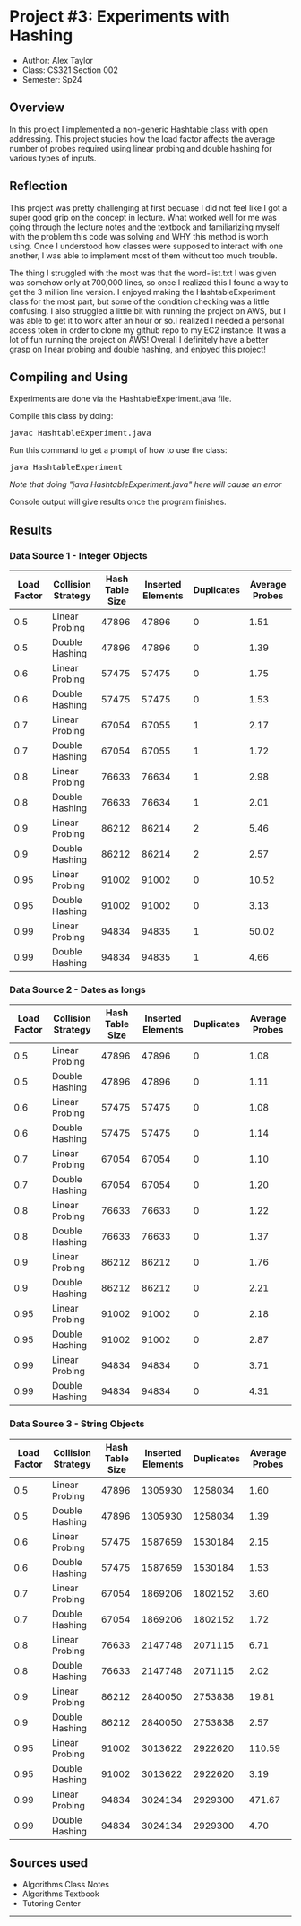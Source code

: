 # Project #3: Experiments with Hashing

* Author: Alex Taylor
* Class: CS321 Section 002
* Semester: Sp24


## Overview

In this project I implemented a non-generic Hashtable class with open addressing.
This project studies how the load factor affects the average number of probes 
required using linear probing and double hashing for various types of inputs.


## Reflection

This project was pretty challenging at first becuase I did not feel like
I got a super good grip on the concept in lecture. What worked well for
me was going through the lecture notes and the textbook and familiarizing
myself with the problem this code was solving and WHY this method is
worth using. Once I understood how classes were supposed to interact with
one another, I was able to implement most of them without too much trouble.

The thing I struggled with the most was that the word-list.txt I was given
was somehow only at 700,000 lines, so once I realized this I found a way to 
get the 3 million line version. I enjoyed making the HashtableExperiment class
for the most part, but some of the condition checking was a little confusing. 
I also struggled a little bit with running the project on AWS, but I was able
to get it to work after an hour or so.I realized I needed a personal access 
token in order to clone my github repo to my EC2 instance. It was a lot of fun
running the project on AWS! Overall I definitely have a better grasp on linear 
probing and double hashing, and enjoyed this project!

## Compiling and Using

Experiments are done via the HashtableExperiment.java file.

Compile this class by doing:

<pre>
javac HashtableExperiment.java
</pre>

Run this command to get a prompt of how to use the class:

<pre>
java HashtableExperiment
</pre>

*Note that doing "java HashtableExperiment.java" here will cause an error* 

Console output will give results once the program finishes.

## Results 

### Data Source 1 - Integer Objects

| Load Factor | Collision Strategy | Hash Table Size | Inserted Elements | Duplicates | Average Probes |
|-------------|--------------------|-----------------|-------------------|------------|----------------|
| 0.5         | Linear Probing     | 47896           | 47896             | 0          | 1.51           |
| 0.5         | Double Hashing     | 47896           | 47896             | 0          | 1.39           |
| 0.6         | Linear Probing     | 57475           | 57475             | 0          | 1.75           |
| 0.6         | Double Hashing     | 57475           | 57475             | 0          | 1.53           |
| 0.7         | Linear Probing     | 67054           | 67055             | 1          | 2.17           |
| 0.7         | Double Hashing     | 67054           | 67055             | 1          | 1.72           |
| 0.8         | Linear Probing     | 76633           | 76634             | 1          | 2.98           |
| 0.8         | Double Hashing     | 76633           | 76634             | 1          | 2.01           |
| 0.9         | Linear Probing     | 86212           | 86214             | 2          | 5.46           |
| 0.9         | Double Hashing     | 86212           | 86214             | 2          | 2.57           |
| 0.95        | Linear Probing     | 91002           | 91002             | 0          | 10.52          |
| 0.95        | Double Hashing     | 91002           | 91002             | 0          | 3.13           |
| 0.99        | Linear Probing     | 94834           | 94835             | 1          | 50.02          |
| 0.99        | Double Hashing     | 94834           | 94835             | 1          | 4.66           |


### Data Source 2 - Dates as longs

| Load Factor | Collision Strategy | Hash Table Size | Inserted Elements | Duplicates | Average Probes |
|-------------|--------------------|-----------------|-------------------|------------|----------------|
| 0.5         | Linear Probing     | 47896           | 47896             | 0          | 1.08           |
| 0.5         | Double Hashing     | 47896           | 47896             | 0          | 1.11           |
| 0.6         | Linear Probing     | 57475           | 57475             | 0          | 1.08           |
| 0.6         | Double Hashing     | 57475           | 57475             | 0          | 1.14           |
| 0.7         | Linear Probing     | 67054           | 67054             | 0          | 1.10           |
| 0.7         | Double Hashing     | 67054           | 67054             | 0          | 1.20           |
| 0.8         | Linear Probing     | 76633           | 76633             | 0          | 1.22           |
| 0.8         | Double Hashing     | 76633           | 76633             | 0          | 1.37           |
| 0.9         | Linear Probing     | 86212           | 86212             | 0          | 1.76           |
| 0.9         | Double Hashing     | 86212           | 86212             | 0          | 2.21           |
| 0.95        | Linear Probing     | 91002           | 91002             | 0          | 2.18           |
| 0.95        | Double Hashing     | 91002           | 91002             | 0          | 2.87           |
| 0.99        | Linear Probing     | 94834           | 94834             | 0          | 3.71           |
| 0.99        | Double Hashing     | 94834           | 94834             | 0          | 4.31           |


### Data Source 3 - String Objects

| Load Factor | Collision Strategy | Hash Table Size | Inserted Elements | Duplicates | Average Probes |
|-------------|--------------------|-----------------|-------------------|------------|----------------|
| 0.5         | Linear Probing     | 47896           | 1305930           | 1258034    | 1.60           |
| 0.5         | Double Hashing     | 47896           | 1305930           | 1258034    | 1.39           |
| 0.6         | Linear Probing     | 57475           | 1587659           | 1530184    | 2.15           |
| 0.6         | Double Hashing     | 57475           | 1587659           | 1530184    | 1.53           |
| 0.7         | Linear Probing     | 67054           | 1869206           | 1802152    | 3.60           |
| 0.7         | Double Hashing     | 67054           | 1869206           | 1802152    | 1.72           |
| 0.8         | Linear Probing     | 76633           | 2147748           | 2071115    | 6.71           |
| 0.8         | Double Hashing     | 76633           | 2147748           | 2071115    | 2.02           |
| 0.9         | Linear Probing     | 86212           | 2840050           | 2753838    | 19.81          |
| 0.9         | Double Hashing     | 86212           | 2840050           | 2753838    | 2.57           |
| 0.95        | Linear Probing     | 91002           | 3013622           | 2922620    | 110.59         |
| 0.95        | Double Hashing     | 91002           | 3013622           | 2922620    | 3.19           |
| 0.99        | Linear Probing     | 94834           | 3024134           | 2929300    | 471.67         |
| 0.99        | Double Hashing     | 94834           | 3024134           | 2929300    | 4.70           |


## Sources used

- Algorithms Class Notes
- Algorithms Textbook
- Tutoring Center

----------

